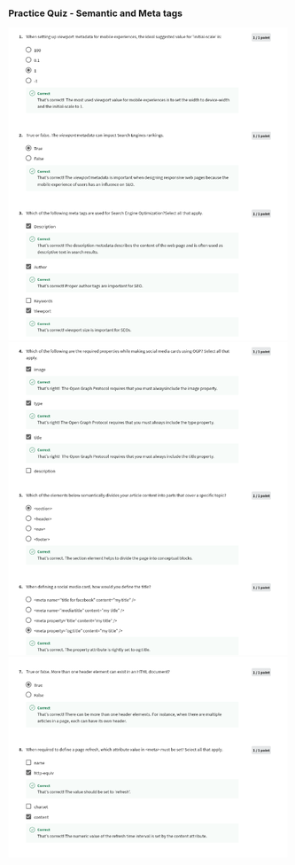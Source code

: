 ### Practice Quiz - Semantic and Meta tags

![](/C4-HTML-and-CSS-in-depth/week1/practice-quiz-semantic-and-meta-tags/ss1.png)
![](/C4-HTML-and-CSS-in-depth/week1/practice-quiz-semantic-and-meta-tags/ss2.png)
![](/C4-HTML-and-CSS-in-depth/week1/practice-quiz-semantic-and-meta-tags/ss3.png)